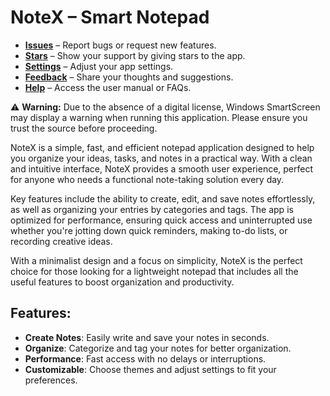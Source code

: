 # NoteX – Smart Notepad

- [**Issues**](https://github.com/coretrackcreator/NoteX/issues) – Report bugs or request new features.
- [**Stars**](https://github.com/coretrackcreator/NoteX/stargazers) – Show your support by giving stars to the app.
- [**Settings**](https://github.com/coretrackcreator/NoteX/settings) – Adjust your app settings.
- [**Feedback**](https://github.com/coretrackcreator/NoteX/issues) – Share your thoughts and suggestions.
- [**Help**](https://github.com/coretrackcreator/NoteX/wiki) – Access the user manual or FAQs.

⚠️ **Warning:** Due to the absence of a digital license, Windows SmartScreen may display a warning when running this application. Please ensure you trust the source before proceeding.

NoteX is a simple, fast, and efficient notepad application designed to help you organize your ideas, tasks, and notes in a practical way. With a clean and intuitive interface, NoteX provides a smooth user experience, perfect for anyone who needs a functional note-taking solution every day.

Key features include the ability to create, edit, and save notes effortlessly, as well as organizing your entries by categories and tags. The app is optimized for performance, ensuring quick access and uninterrupted use whether you're jotting down quick reminders, making to-do lists, or recording creative ideas.

With a minimalist design and a focus on simplicity, NoteX is the perfect choice for those looking for a lightweight notepad that includes all the useful features to boost organization and productivity.

## Features:
- **Create Notes**: Easily write and save your notes in seconds.
- **Organize**: Categorize and tag your notes for better organization.
- **Performance**: Fast access with no delays or interruptions.
- **Customizable**: Choose themes and adjust settings to fit your preferences.
